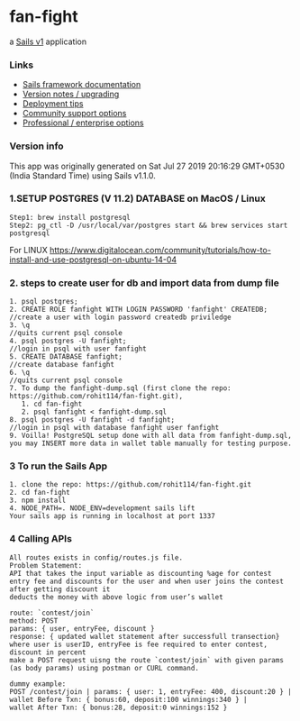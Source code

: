 # fan-fight

a [Sails v1](https://sailsjs.com) application


### Links

+ [Sails framework documentation](https://sailsjs.com/get-started)
+ [Version notes / upgrading](https://sailsjs.com/documentation/upgrading)
+ [Deployment tips](https://sailsjs.com/documentation/concepts/deployment)
+ [Community support options](https://sailsjs.com/support)
+ [Professional / enterprise options](https://sailsjs.com/enterprise)


### Version info

This app was originally generated on Sat Jul 27 2019 20:16:29 GMT+0530 (India Standard Time) using Sails v1.1.0.

<!-- Internally, Sails used [`sails-generate@1.16.4`](https://github.com/balderdashy/sails-generate/tree/v1.16.4/lib/core-generators/new). -->



<!--
Note:  Generators are usually run using the globally-installed `sails` CLI (command-line interface).  This CLI version is _environment-specific_ rather than app-specific, thus over time, as a project's dependencies are upgraded or the project is worked on by different developers on different computers using different versions of Node.js, the Sails dependency in its package.json file may differ from the globally-installed Sails CLI release it was originally generated with.  (Be sure to always check out the relevant [upgrading guides](https://sailsjs.com/upgrading) before upgrading the version of Sails used by your app.  If you're stuck, [get help here](https://sailsjs.com/support).)
-->
### 1.SETUP POSTGRES (V 11.2) DATABASE on MacOS / Linux

    Step1: brew install postgresql
    Step2: pg_ctl -D /usr/local/var/postgres start && brew services start postgresql

For LINUX https://www.digitalocean.com/community/tutorials/how-to-install-and-use-postgresql-on-ubuntu-14-04 

### 2. steps to create user for db and import data from dump file
    1. psql postgres;
    2. CREATE ROLE fanfight WITH LOGIN PASSWORD 'fanfight' CREATEDB;  //create a user with login password createdb priviledge
    3. \q                                                             //quits current psql console
    4. psql postgres -U fanfight;                                     //login in psql with user fanfight
    5. CREATE DATABASE fanfight;                                      //create database fanfight
    6. \q                                                             //quits current psql console
    7. To dump the fanfight-dump.sql (first clone the repo: https://github.com/rohit114/fan-fight.git),
       1. cd fan-fight
       2. psql fanfight < fanfight-dump.sql
    8. psql postgres -U fanfight -d fanfight;                         //login in psql with database fanfight user fanfight
    9. Voilla! PostgreSQL setup done with all data from fanfight-dump.sql, you may INSERT more data in wallet table manually for testing purpose.

### 3 To run the Sails App
    1. clone the repo: https://github.com/rohit114/fan-fight.git
    2. cd fan-fight
    3. npm install
    4. NODE_PATH=. NODE_ENV=development sails lift
    Your sails app is running in localhost at port 1337

### 4 Calling APIs
    All routes exists in config/routes.js file.
    Problem Statement:
    API that takes the input variable as discounting %age for contest
    entry fee and discounts for the user and when user joins the contest after getting discount it
    deducts the money with above logic from user’s wallet

    route: `contest/join`
    method: POST
    params: { user, entryFee, discount }
    response: { updated wallet statement after successfull transection}
    where user is userID, entryFee is fee required to enter contest, discount in percent
    make a POST request uisng the route `contest/join` with given params (as body params) using postman or CURL command.

    dummy example:
    POST /contest/join | params: { user: 1, entryFee: 400, discount:20 } | wallet Before Txn: { bonus:60, deposit:100 winnings:340 } |
    wallet After Txn: { bonus:28, deposit:0 winnings:152 }



